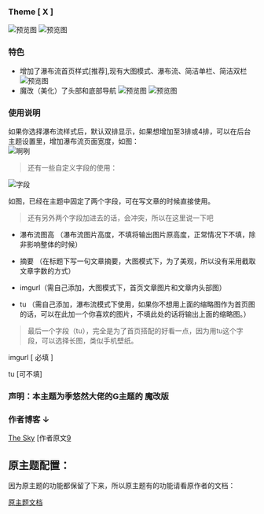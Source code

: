 ### Theme [ **X** ]

![预览图][1]
![预览图][2]


### 特色

- 增加了瀑布流首页样式[推荐],现有大图模式、瀑布流、简洁单栏、简洁双栏
![预览图][6]
- 魔改（美化）了头部和底部导航
![预览图][7]
![预览图][8]

### 使用说明

如果你选择瀑布流样式后，默认双排显示，如果想增加至3排或4排，可以在后台主题设置里，增加瀑布流页面宽度，如图：  
![啊咧](https://cnm666.oss-cn-hongkong.aliyuncs.com/2019/09/04/5d6fac7806491.png)

> 还有一些自定义字段的使用：  

  ![字段][2]

如图，已经在主题中固定了两个字段，可在写文章的时候直接使用。
  
> 还有另外两个字段加进去的话，会冲突，所以在这里说一下吧  

- 瀑布流图高 （瀑布流图片高度，不填将输出图片原高度，正常情况下不填，除非影响整体的时候）

- 摘要 （在标题下写一句文章摘要，大图模式下，为了美观，所以没有采用截取文章字数的方式）

- imgurl（需自己添加，大图模式下，首页文章图片和文章内头部图）

- tu （需自己添加，瀑布流模式下使用，如果你不想用上面的缩略图作为首页图的话，可以在此加一个你喜欢的图片，不填此处的话将输出上面的缩略图。）

> 最后一个字段（tu），完全是为了首页搭配的好看一点，因为用tu这个字段，可以选择长图，类似手机壁纸。

imgurl [ 必填 ]

tu  [可不填]  

### 声明：本主题为季悠然大佬的G主题的 魔改版

### 作者博客 ↓

[The Sky][4]
[作者原文[9]

  [1]: https://sky-1252500346.cos.ap-beijing.myqcloud.com/2020/03/13/1584106265.jpg
  [2]: https://cnm666.oss-cn-hongkong.aliyuncs.com/2019/09/04/5d6fad6805129.png
  [3]: http://beta.fateso.com/
  [4]: https://thebluesky.top/
  [5]: https://sky-1252500346.cos.ap-beijing.myqcloud.com/2020/03/13/1584106266.jpg
 [6]:https://sky-1252500346.cos.ap-beijing.myqcloud.com/2020/03/13/1584095467.jpg
 [7]:https://sky-1252500346.cos.ap-beijing.myqcloud.com/2020/03/13/1584095565.jpg
 [8]:https://sky-1252500346.cos.ap-beijing.myqcloud.com/2020/03/13/1584095582.jpg
 [9]:https://thebluesky.top/index.php/typecho/380.html
## 原主题配置：

因为原主题的功能都保留了下来，所以原主题有的功能请看原作者的文档：

[原主题文档](http://g.imouto.tech)
